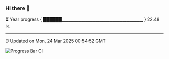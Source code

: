 ### Hi there 👋

⏳ Year progress { ██████▁▁▁▁▁▁▁▁▁▁▁▁▁▁▁▁▁▁▁▁▁▁▁▁ } 22.48 %

---

⏰ Updated on Mon, 24 Mar 2025 00:54:52 GMT

![Progress Bar CI](https://github.com/Shyam-Makwana/GitHub-Actions-Demo/workflows/Progress%20Bar%20CI/badge.svg)

